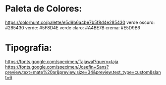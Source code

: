 # Paleta de Colores: 
https://colorhunt.co/palette/e5d9b6a4be7b5f8d4e285430
verde oscuro: #285430
verde: #5F8D4E
verde claro: #A4BE7B
crema: #E5D9B6

# Tipografia: 
https://fonts.google.com/specimen/Tajawal?query=taja
https://fonts.google.com/specimen/Josefin+Sans?preview.text=mate%20ar&preview.size=34&preview.text_type=custom&slant=6

